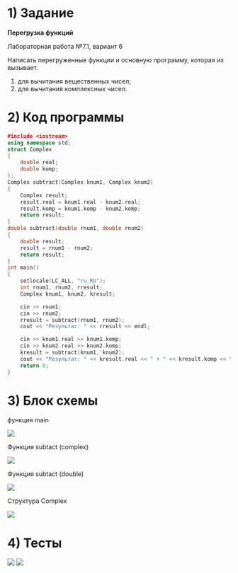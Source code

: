 # 1) Задание
**Перегрузка функций** 

Лабораторная работа №7.1, вариант 6

Написать перегруженные функции и основную программу,
которая их вызывает.

1) для вычитания вещественных чисел;
2) для вычитания комплексных чисел.

# 2) Код программы

```cpp
﻿#include <iostream>
using namespace std;
struct Complex 
{
    double real;
    double komp;
};
Complex subtract(Complex knum1, Complex knum2) 
{
    Complex result;
    result.real = knum1.real - knum2.real;
    result.komp = knum1.komp - knum2.komp;
    return result;
}
double subtract(double rnum1, double rnum2)
{
    double result;
    result = rnum1 - rnum2;
    return result;
}
int main() 
{
    setlocale(LC_ALL, "ru_RU");
    int rnum1, rnum2, rresult;
    Complex knum1, knum2, kresult;

    cin >> rnum1;
    cin >> rnum2;
    rresult = subtract(rnum1, rnum2);
    cout << "Результат: " << rresult << endl;

    cin >> knum1.real >> knum1.komp;
    cin >> knum2.real >> knum2.komp;
    kresult = subtract(knum1, knum2);
    cout << "Результат: " << kresult.real << " + " << kresult.komp << "i" << endl;
    return 0;
}
```

# 3) Блок схемы
функция main

<image src ="lab7.1_main.drawio.png">

Функция subtact (complex)

<image src ="lab7.1_subtr2.drawio.png">

Функция subtact (double)

<image src ="lab7.1_subtr1.drawio.png">

Структура Complex

<image src ="lab7.1_struct.drawio.png">

# 4) Тесты
<image src ="pereg_test1.png">

<image src ="pereg_test2.png">
